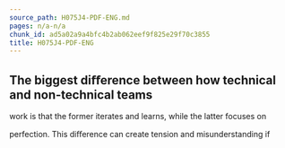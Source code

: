 ```yaml
---
source_path: H075J4-PDF-ENG.md
pages: n/a-n/a
chunk_id: ad5a02a9a4bfc4b2ab062eef9f825e29f70c3855
title: H075J4-PDF-ENG
---
```

## The biggest diﬀerence between how technical and non-technical teams

work is that the former iterates and learns, while the latter focuses on

perfection. This diﬀerence can create tension and misunderstanding if
